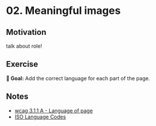 # 02. Meaningful images

## Motivation

talk about role!

## Exercise

**🎯 Goal:** Add the correct language for each part of the page.

## Notes

- [wcag 3.1.1 A - Language of page](https://www.w3.org/WAI/WCAG21/Understanding/language-of-page.html)
- [ISO Language Codes](http://www.lingoes.net/en/translator/langcode.htm)
